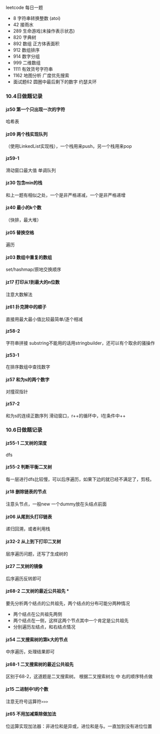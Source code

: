 leetcode 每日一题
- 8 字符串转换整数 (atoi)
- 42 接雨水
- 289 生命游戏(未操作表示状态) 
- 820 字典树
- 892 数组 正方体表面积
- 912 数组排序
- 914 数字分组
- 999 二维数组
- 1111 有效货号字符串
- 1162 地图分析 广度优先搜索
- 面试题62 圆圈中最后剩下的数字 约瑟夫环
### 10.4日做题记录
#### jz50 第一个只出现一次的字符
哈希表
#### jz09 两个栈实现队列
（使用LinkedList实现栈），一个栈用来push，另一个栈用来pop
#### jz59-1
滑动窗口最大值 单调队列
#### jz30 包含min的栈
和上一题有相似之处，一个是非严格递减，一个是非严格递增
#### jz40 最小的k个数
（快排，最大堆）
#### jz05 替换空格
遍历 
#### jz03 数组中重复的数组
set/hashmap/原地交换顺序
#### jz17 打印从1到最大的n位数
注意大数解法
#### jz61 扑克牌中的顺子
直接用最大最小值比较最简单/逐个相减
#### jz58-2
字符串拼接 substring不能用的话用stringbuilder，还可以有个取余的骚操作
#### jz53-1
在排序数组中查找数字
#### jz57 和为s的两个数字
对撞双指针
#### jz57-2
和为s的连续正数序列  滑动窗口，r++的循环中，l在条件中++
### 10.6日做题记录
#### jz55-1 二叉树的深度
dfs
#### jz55-2 判断平衡二叉树
每一层进行dfs比较慢，可以后序遍历，如果下边的就已经不满足了，剪枝。
#### jz18 删除链表的节点 
注意头节点，一般new 一个dummy放在头结点前面
#### jz06 从尾到头打印链表
递归回溯，或者利用栈
#### jz32-2 从上到下打印二叉树
层序遍历问题，还写了生成树的
#### jz27 二叉树的镜像
后序遍历反转即可
#### jz68-2 二叉树的最近公共祖先 *
要先分析两个结点的公共祖先，两个结点的分布可能分两种情况
  - 两个结点在公共祖先两侧
  - 两个结点在一侧，这样这两个节点其中一个肯定是公共祖先
  - 分别遍历左结点，和右结点情况

#### jz54 二叉搜索树的第k大的节点
中序遍历，处理结果即可

#### jz68-1 二叉搜索树的最近公共祖先

区别于68-2，这道题是二叉搜索树。 根据二叉搜索树左 中  右的顺序特点做

#### jz15 二进制中1的个数

注意无符号运算符`>>>`

#### jz65 不用加减乘除做加法

位运算实现加法器：非进位和是异或，进位和是与。一直加到没有进位位置